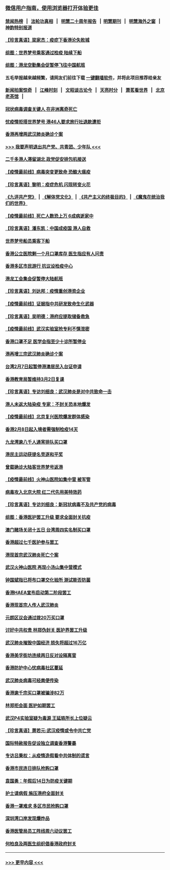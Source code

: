 ### [微信用户指南，使用浏览器打开体验更佳](https://github.com/gfw-breaker/banned-news1/blob/master/indexes/wechat-guide.md?t=0)
#### [禁闻热榜](热点新闻.md?t=0)  &nbsp;&nbsp;|&nbsp;&nbsp; [法轮功真相](https://github.com/gfw-breaker/truth/blob/master/README.md?t=0) &nbsp;&nbsp;|&nbsp;&nbsp; [明慧二十周年报告](https://github.com/gfw-breaker/mh-reports/blob/master/README.md?t=0) &nbsp;&nbsp;|&nbsp;&nbsp;[明慧期刊](https://github.com/gfw-breaker/mh-qikan) &nbsp;&nbsp;|&nbsp;&nbsp; [明慧海外之窗](https://github.com/gfw-breaker/mh-news/blob/master/README.md?t=0) &nbsp;&nbsp;|&nbsp;&nbsp; [神韵特别报道](https://github.com/gfw-breaker/mh-news/blob/master/shenyun.md?t=0)
#### [【珍言真语】梁家杰：疫症下香港沦失败城](../pages/nsc415/n11861588.md?t=02120722) 
#### [组图：世界梦号乘客通过检疫 陆续下船](../pages/nsc415/n11858302.md?t=02120722) 
#### [组图：港龙空勤集会促暂停飞往中国航班](../pages/nsc415/n11858190.md?t=02120722) 
#### 五毛举报越来越频繁，请网友们前往下载 [一键翻墙软件](https://github.com/gfw-breaker/ssr-accounts)，并将此项目推荐给亲友
#### [新闻拍案惊奇](https://github.com/gfw-breaker/banned-news1/blob/master/pages/link4.md) &nbsp;&nbsp;|&nbsp;&nbsp; [江峰时刻](https://github.com/gfw-breaker/banned-news1/blob/master/pages/link4.md) &nbsp;&nbsp;|&nbsp;&nbsp; [文昭谈古论今](https://github.com/gfw-breaker/banned-news1/blob/master/pages/link4.md) &nbsp;&nbsp;|&nbsp;&nbsp; [天亮时分](https://github.com/gfw-breaker/banned-news1/blob/master/pages/link4.md) &nbsp;&nbsp;|&nbsp;&nbsp; [萧茗看世界](https://github.com/gfw-breaker/banned-news1/blob/master/pages/link4.md) &nbsp;&nbsp;|&nbsp;&nbsp; [北京老茶馆](https://github.com/gfw-breaker/banned-news1/blob/master/pages/link4.md) &nbsp;&nbsp;|&nbsp;&nbsp; 
#### [冠状病毒调查关键人 在非洲离奇死亡](../pages/nsc415/n11859798.md?t=02120722) 
#### [忧疫情拒搭世界梦号 港46人要求旅行社退款遭拒](../pages/nsc415/n11859849.md?t=02120722) 
#### [香港再增两武汉肺炎确诊个案](../pages/nsc415/n11859833.md?t=02120722) 
#### [>>> 我要声明退出共产党、共青团、少年队 <<<](https://github.com/begood0513/goodnews/blob/master/quit/letter.md) 
#### [二千多港人滞留湖北 政党促安排包机接送](../pages/nsc415/n11859831.md?t=02120722) 
#### [【疫情最前线】病毒突变更致命 恐酿大瘟疫](../pages/nsc415/n11859604.md?t=02120722) 
#### [【珍言真语】黎明：疫症危机 闪现转变火花](../pages/nsc415/n11859199.md?t=02120722) 
#### [《九评共产党》](https://github.com/begood0513/9ping.md/blob/master/README.md) &nbsp;|&nbsp; [《解体党文化》](../../../../jtdwh.md/blob/master/README.md)  &nbsp;|&nbsp; [《共产主义的终极目的》](../../../../gczydzjmd.md/blob/master/README.md) &nbsp;|&nbsp; [《魔鬼在统治我们的世界》](../../../../mgztzwmdsj.md/blob/master/README.md) 
#### [【疫情最前线】死亡人数恐上万 6成病逝家中](../pages/nsc415/n11856687.md?t=02120722) 
#### [【珍言真语】潘东凯：中国成疫国 港人自救](../pages/nsc415/n11856962.md?t=02120722) 
#### [世界梦号船员乘客下船](../pages/nsc415/n11856883.md?t=02120722) 
#### [香港公立医院剩一个月口罩库存 医生指应有人问责](../pages/nsc415/n11856875.md?t=02120722) 
#### [香港多区市民游行 抗议设检疫中心](../pages/nsc415/n11856866.md?t=02120722) 
#### [港龙工会集会促暂停大陆航班](../pages/nsc415/n11856840.md?t=02120722) 
#### [【珍言真语】刘达邦：疫情重创港资企业](../pages/nsc415/n11854274.md?t=02120722) 
#### [【疫情最前线】证据指中共研发致命生化武器](../pages/nsc415/n11853087.md?t=02120722) 
#### [【珍言真语】吴明德：港府应提取储备救急](../pages/nsc415/n11852734.md?t=02120722) 
#### [【疫情最前线】武汉实验室抢专利不慎泄密](../pages/nsc415/n11850310.md?t=02120722) 
#### [香港口罩不足 医学会指至少十诊所暂停业](../pages/nsc415/n11850301.md?t=02120722) 
#### [港再增三宗武汉肺炎确诊个案](../pages/nsc415/n11850328.md?t=02120722) 
#### [台湾2月7日起暂停港澳居民入台证申请](../pages/nsc415/n11850304.md?t=02120722) 
#### [香港教育局暂维持3月2日复课](../pages/nsc415/n11850260.md?t=02120722) 
#### [【珍言真语】专访刘细良：武汉肺炎是对中共致命一击](../pages/nsc415/n11849934.md?t=02120722) 
#### [港人未返大陆染疫 专家：不封关恐本地爆发](../pages/nsc415/n11848021.md?t=02120722) 
#### [【疫情最前线】北京复兴医院爆发群体感染](../pages/nsc415/n11847626.md?t=02120722) 
#### [香港2月8日起入境者需强制检疫14天](../pages/nsc415/n11847658.md?t=02120722) 
#### [九龙湾逾八千人通宵排队买口罩](../pages/nsc415/n11847647.md?t=02120722) 
#### [港民主运动获提名竞逐和平奖](../pages/nsc415/n11847633.md?t=02120722) 
#### [曾载确诊大陆客世界梦号返港](../pages/nsc415/n11847608.md?t=02120722) 
#### [【疫情最前线】火神山医院如集中营 被军管](../pages/nsc415/n11847524.md?t=02120722) 
#### [病毒攻入北京大院 红二代先用美特效药](../pages/nsc415/n11847427.md?t=02120722) 
#### [【珍言真语】专访刘细良：新冠状病毒不及共产党的病毒](../pages/nsc415/n11847164.md?t=02120722) 
#### [组图：香港医护罢工升级 要求全面封关抗疫](../pages/nsc415/n11844107.md?t=02120722) 
#### [澳门赌场关闭十五日 台湾周四实名制买口罩](../pages/nsc415/n11845083.md?t=02120722) 
#### [香港超过七千医护参与罢工](../pages/nsc415/n11845051.md?t=02120722) 
#### [港现首宗武汉肺炎死亡个案](../pages/nsc415/n11844998.md?t=02120722) 
#### [武汉火神山医院 再现小汤山集中营模式](../pages/nsc415/n11844763.md?t=02120722) 
#### [钟国斌指已将布口罩交化验所 测试能否防菌](../pages/nsc415/n11842783.md?t=02120722) 
#### [香港HAEA宣布启动第二阶段罢工](../pages/nsc415/n11842723.md?t=02120722) 
#### [香港现首宗人传人武汉肺炎](../pages/nsc415/n11842766.md?t=02120722) 
#### [元朗区议会通过拨20万买口罩](../pages/nsc415/n11842754.md?t=02120722) 
#### [讨好中共权贵 林郑伪封关 医护界罢工升级](../pages/nsc415/n11842359.md?t=02120722) 
#### [武汉肺炎摧毁中国经济 损失将超过16万亿](../pages/nsc415/n11839723.md?t=02120722) 
#### [香港美孚街坊连续两日反对设隔离营](../pages/nsc415/n11839962.md?t=02120722) 
#### [香港防护中心忧病毒社区蔓延](../pages/nsc415/n11839933.md?t=02120722) 
#### [武汉肺炎病毒可经粪便传染](../pages/nsc415/n11839939.md?t=02120722) 
#### [香港逾千宗买口罩被骗涉82万](../pages/nsc415/n11839914.md?t=02120722) 
#### [林郑拒会面 医护如期罢工](../pages/nsc415/n11839892.md?t=02120722) 
#### [武汉P4实验室疑为毒源 王延轶所长上位疑云](../pages/nsc415/n11835543.md?t=02120722) 
#### [【珍言真语】萧若元:武汉疫情或令中共亡党](../pages/nsc415/n11829394.md?t=02120722) 
#### [国际特赦报告促设独立调查香港警暴](../pages/nsc415/n11833845.md?t=02120722) 
#### [专访吕秉权：从疫情造假看中共体制的谎言](../pages/nsc415/n11833813.md?t=02120722) 
#### [香港市民连日排队抢购口罩](../pages/nsc415/n11833794.md?t=02120722) 
#### [袁国勇：年假后14日为防疫关键期](../pages/nsc415/n11831088.md?t=02120722) 
#### [护士请病假 施压港府全面封关](../pages/nsc415/n11831030.md?t=02120722) 
#### [香港一罩难求 多区市民抢购口罩](../pages/nsc415/n11831002.md?t=02120722) 
#### [深圳湾口岸发现爆炸品](../pages/nsc415/n11828802.md?t=02120722) 
#### [香港医管局员工阵线周六动议罢工](../pages/nsc415/n11828762.md?t=02120722) 
#### [何柏良及两医生组织倡香港政府封关](../pages/nsc415/n11828749.md?t=02120722) 

----
#### [ >>> 更早内容 <<< ](../indexes/nsc415-earlier.md)
